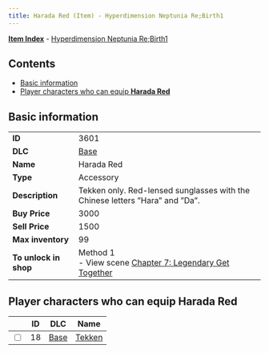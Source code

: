 ```yaml
---
title: Harada Red (Item) - Hyperdimension Neptunia Re;Birth1
---
```


[**Item Index**](/neptunia/rb1/item/index.html) - [Hyperdimension Neptunia Re;Birth1](/neptunia/rb1)

## Contents

- [Basic information](#basic-information)
- [Player characters who can equip **Harada Red**](#player-characters-who-can-equip-harada-red)

## Basic information

|   |   |
| -- | -- |
| **ID** | 3601 |
| **DLC** | [Base](/neptunia/rb1/dlc/1-base.html) |
| **Name** | Harada Red |
| **Type** | Accessory |
| **Description** | Tekken only. Red-lensed sunglasses with the Chinese letters ”Hara” and ”Da”. |
| **Buy Price** | 3000 |
| **Sell Price** | 1500 |
| **Max inventory** | 99 |
| **To unlock in shop** | Method 1<br />- View scene [Chapter 7: Legendary Get Together](/neptunia/rb1/scene/1-726-chapter-7-legendary-get-together.html) |


## Player characters who can equip **Harada Red**

|    | ID | DLC | Name |
| -- | -- | --- | ---- |
| <input type="checkbox" id="rb1-player-1-18" class="trackbox" /> | 18 | [Base](/neptunia/rb1/dlc/1-base.html) | [Tekken](/neptunia/rb1/player/1-18-tekken.html) |
